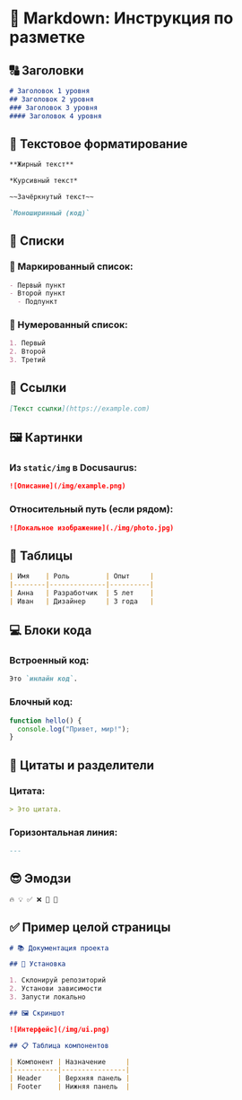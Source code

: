 
# 📘 Markdown: Инструкция по разметке

## 🔠 Заголовки

```md
# Заголовок 1 уровня
## Заголовок 2 уровня
### Заголовок 3 уровня
#### Заголовок 4 уровня
```

## 📝 Текстовое форматирование

```md
**Жирный текст**

*Курсивный текст*

~~Зачёркнутый текст~~

`Моноширинный (код)`
```

## 📌 Списки

### 🔹 Маркированный список:

```md
- Первый пункт
- Второй пункт
  - Подпункт
```

### 🔸 Нумерованный список:

```md
1. Первый
2. Второй
3. Третий
```

## 🔗 Ссылки

```md
[Текст ссылки](https://example.com)
```

## 🖼️ Картинки

### Из `static/img` в Docusaurus:

```md
![Описание](/img/example.png)
```

### Относительный путь (если рядом):

```md
![Локальное изображение](./img/photo.jpg)
```

## 🧾 Таблицы

```md
| Имя    | Роль         | Опыт     |
|--------|--------------|----------|
| Анна   | Разработчик  | 5 лет    |
| Иван   | Дизайнер     | 3 года   |
```

## 💻 Блоки кода

### Встроенный код:

```md
Это `инлайн код`.
```

### Блочный код:

```js
function hello() {
  console.log("Привет, мир!");
}
```

## 🔢 Цитаты и разделители

### Цитата:

```md
> Это цитата.
```

### Горизонтальная линия:

```md
---
```

## 😎 Эмодзи

```md
🔥 💡 ✅ ❌ 🚀 📝
```

## ✅ Пример целой страницы

```md
# 📚 Документация проекта

## 🔧 Установка

1. Склонируй репозиторий
2. Установи зависимости
3. Запусти локально

## 🖼️ Скриншот

![Интерфейс](/img/ui.png)

## 📋 Таблица компонентов

| Компонент | Назначение     |
|-----------|----------------|
| Header    | Верхняя панель |
| Footer    | Нижняя панель  |
```
